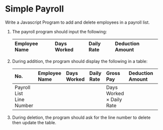 # Simple Payroll

Write a Javascript Program to add and delete employees in a payroll list.

1. The payroll program should input the following:

    | Employee Name | Days Worked | Daily Rate | Deduction Amount |
    | :------------ | :---------- | :--------- | :--------------- |

2. During addition, the program should display the following in a table:

    | No.                      | Employee Name | Days Worked | Daily Rate | Gross Pay                       | Deduction Amount | Net Pay                         |
    | :----------------------- | :------------ | :---------- | :--------- | :------------------------------ | :--------------- | :------------------------------ |
    | Payroll List Line Number |               |             |            | Days Worked $\times$ Daily Rate |                  | Gross Pay $-$ Deduction Amount` |

3. During deletion, the program should ask for the line number to delete then update the table.
